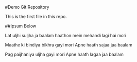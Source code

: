 #Demo Git Repository

This is the first file in this repo.

##Ipsum Below


Lat uljhi suljha ja baalam
haathon mein mehandi lagi hai mori

Maathe ki bindiya bikhra gayi mori
Apne haath sajaa jaa baalam

Pag paijhaniya uljha gayi mori
Apne haath lagaa jaa baalam
